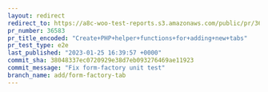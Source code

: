 ```yaml
---
layout: redirect
redirect_to: https://a8c-woo-test-reports.s3.amazonaws.com/public/pr/36583/e2e/index.html
pr_number: 36583
pr_title_encoded: "Create+PHP+helper+functions+for+adding+new+tabs"
pr_test_type: e2e
last_published: "2023-01-25 16:39:57 +0000"
commit_sha: 38048337ec0720929e38d7eb093276469ae11923
commit_message: "Fix form-factory unit test"
branch_name: add/form-factory-tab
---
```

